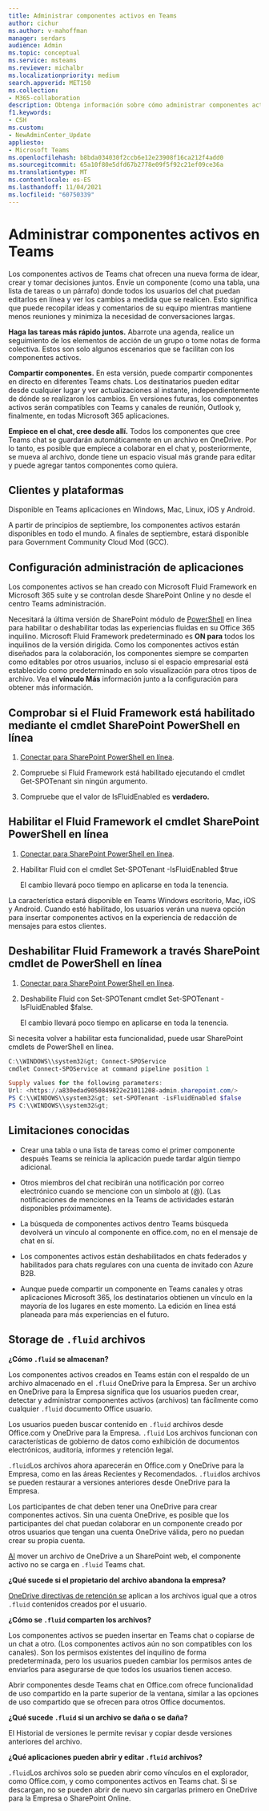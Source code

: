 ```yaml
---
title: Administrar componentes activos en Teams
author: cichur
ms.author: v-mahoffman
manager: serdars
audience: Admin
ms.topic: conceptual
ms.service: msteams
ms.reviewer: michalbr
ms.localizationpriority: medium
search.appverid: MET150
ms.collection:
- M365-collaboration
description: Obtenga información sobre cómo administrar componentes activos en Teams.
f1.keywords:
- CSH
ms.custom:
- NewAdminCenter_Update
appliesto:
- Microsoft Teams
ms.openlocfilehash: b8bda034030f2ccb6e12e23908f16ca212f4add0
ms.sourcegitcommit: 65a10f80e5dfd67b2778e09f5f92c21ef09ce36a
ms.translationtype: MT
ms.contentlocale: es-ES
ms.lasthandoff: 11/04/2021
ms.locfileid: "60750339"
---
```

# <a name="manage-live-components-in-teams"></a>Administrar componentes activos en Teams

Los componentes activos de Teams chat ofrecen una nueva forma de idear, crear y tomar decisiones juntos. Envíe un componente (como una tabla, una lista de tareas o un párrafo) donde todos los usuarios del chat puedan editarlos en línea y ver los cambios a medida que se realicen. Esto significa que puede recopilar ideas y comentarios de su equipo mientras mantiene menos reuniones y minimiza la necesidad de conversaciones largas.

**Haga las tareas más rápido juntos.** Abarrote una agenda, realice un seguimiento de los elementos de acción de un grupo o tome notas de forma colectiva. Estos son solo algunos escenarios que se facilitan con los componentes activos.

**Compartir componentes.** En esta versión, puede compartir componentes en directo en diferentes Teams chats. Los destinatarios pueden editar desde cualquier lugar y ver actualizaciones al instante, independientemente de dónde se realizaron los cambios. En versiones futuras, los componentes activos serán compatibles con Teams y canales de reunión, Outlook y, finalmente, en todas Microsoft 365 aplicaciones.

**Empiece en el chat, cree desde allí.** Todos los componentes que cree Teams chat se guardarán automáticamente en un archivo en OneDrive. Por lo tanto, es posible que empiece a colaborar en el chat y, posteriormente, se mueva al archivo, donde tiene un espacio visual más grande para editar y puede agregar tantos componentes como quiera.

## <a name="clients-and-platforms"></a>Clientes y plataformas

Disponible en Teams aplicaciones en Windows, Mac, Linux, iOS y Android.

A partir de principios de septiembre, los componentes activos estarán disponibles en todo el mundo. A finales de septiembre, estará disponible para Government Community Cloud Mod (GCC).

## <a name="settings-management"></a>Configuración administración de aplicaciones

Los componentes activos se han creado con Microsoft Fluid Framework en Microsoft 365 suite y se controlan desde SharePoint Online y no desde el centro Teams administración.

Necesitará la última versión de SharePoint módulo de [PowerShell](/office365/enterprise/powershell/manage-sharepoint-online-with-office-365-powershell) en línea para habilitar o deshabilitar todas las experiencias fluidas en su Office 365 inquilino. Microsoft Fluid Framework predeterminado es **ON para** todos los inquilinos de la versión dirigida. Como los componentes activos están diseñados para la colaboración, los componentes siempre se comparten como editables por otros usuarios, incluso si el espacio empresarial está establecido como predeterminado en solo visualización para otros tipos de archivo. Vea el **vínculo Más** información junto a la configuración para obtener más información.

## <a name="checking-if-the-fluid-framework-is-enabled-through-the-sharepoint-online-powershell-cmdlet"></a>Comprobar si el Fluid Framework está habilitado mediante el cmdlet SharePoint PowerShell en línea

1. [Conectar para SharePoint PowerShell en línea](/powershell/sharepoint/sharepoint-online/connect-sharepoint-online?view=sharepoint-ps#to-connect-with-a-user-name-and-password). 

2. Compruebe si Fluid Framework está habilitado ejecutando el cmdlet Get-SPOTenant sin ningún argumento.

3. Compruebe que el valor de IsFluidEnabled es **verdadero.**

## <a name="enabling-the-fluid-framework-through-the-sharepoint-online-powershell-cmdlet"></a>Habilitar el Fluid Framework el cmdlet SharePoint PowerShell en línea 

1. [Conectar para SharePoint PowerShell en línea](/powershell/sharepoint/sharepoint-online/connect-sharepoint-online?view=sharepoint-ps#to-connect-with-a-user-name-and-password). 

2. Habilitar Fluid con el cmdlet Set-SPOTenant -IsFluidEnabled $true 
   
   El cambio llevará poco tiempo en aplicarse en toda la tenencia. 

La característica estará disponible en Teams Windows escritorio, Mac, iOS y Android. Cuando esté habilitado, los usuarios verán una nueva opción para insertar componentes activos en la experiencia de redacción de mensajes para estos clientes.

## <a name="disabling-fluid-framework-through-sharepoint-online-powershell-cmdlet"></a>Deshabilitar Fluid Framework a través SharePoint cmdlet de PowerShell en línea

1. [Conectar para SharePoint PowerShell en línea](/powershell/sharepoint/sharepoint-online/connect-sharepoint-online?view=sharepoint-ps).

2. Deshabilite Fluid con Set-SPOTenant cmdlet Set-SPOTenant -IsFluidEnabled $false. 

   El cambio llevará poco tiempo en aplicarse en toda la tenencia. 

Si necesita volver a habilitar esta funcionalidad, puede usar SharePoint cmdlets de PowerShell en línea.

```powershell
C:\\WINDOWS\\system32&gt; Connect-SPOService
cmdlet Connect-SPOService at command pipeline position 1

Supply values for the following parameters:
Url: <https://a830edad9050849822e21011208-admin.sharepoint.com/>
PS C:\\WINDOWS\\system32&gt; set-SPOTenant -isFluidEnabled $false
PS C:\\WINDOWS\\system32&gt;
```

## <a name="known-limitations"></a>Limitaciones conocidas

- Crear una tabla o una lista de tareas como el primer componente después Teams se reinicia la aplicación puede tardar algún tiempo adicional.

- Otros miembros del chat recibirán una notificación por correo electrónico cuando se mencione con un símbolo at (@). (Las notificaciones de menciones en la Teams de actividades estarán disponibles próximamente).

- La búsqueda de componentes activos dentro Teams búsqueda devolverá un vínculo al componente en office.com, no en el mensaje de chat en sí.

- Los componentes activos están deshabilitados en chats federados y habilitados para chats regulares con una cuenta de invitado con Azure B2B.

- Aunque puede compartir un componente en Teams canales y otras aplicaciones Microsoft 365, los destinatarios obtienen un vínculo en la mayoría de los lugares en este momento. La edición en línea está planeada para más experiencias en el futuro.

## <a name="storage-of-fluid-files"></a>Storage de `.fluid` archivos

**¿Cómo `.fluid` se almacenan?**

Los componentes activos creados en Teams están con el respaldo de un archivo almacenado en el `.fluid` OneDrive para la Empresa. Ser un archivo en OneDrive para la Empresa significa que los usuarios pueden crear, detectar y administrar componentes activos (archivos) tan fácilmente como cualquier `.fluid` documento Office usuario.

Los usuarios pueden buscar contenido en `.fluid` archivos desde Office.com y OneDrive para la Empresa.
`.fluid` Los archivos funcionan con características de gobierno de datos como exhibición de documentos electrónicos, auditoría, informes y retención legal.

`.fluid`Los archivos ahora aparecerán en Office.com y OneDrive para la Empresa, como en las áreas Recientes y Recomendados.
`.fluid`los archivos se pueden restaurar a versiones anteriores desde OneDrive para la Empresa.

Los participantes de chat deben tener una OneDrive para crear componentes activos. Sin una cuenta OneDrive, es posible que los participantes del chat puedan colaborar en un componente creado por otros usuarios que tengan una cuenta OneDrive válida, pero no puedan crear su propia cuenta.

[Al](https://support.microsoft.com/en-us/office/move-files-and-folders-between-onedrive-and-sharepoint-5916f90d-f58a-4bf9-b135-10853f516d0b) mover un archivo de OneDrive a un SharePoint web, el componente activo no se carga en `.fluid` Teams chat.

**¿Qué sucede si el propietario del archivo abandona la empresa?**

[OneDrive directivas de retención se](/microsoft-365/compliance/retention-policies-sharepoint?view=o365-worldwide#when-a-user-leaves-the-organization) aplican a los archivos igual que a otros `.fluid` contenidos creados por el usuario.

**¿Cómo se `.fluid` comparten los archivos?**

Los componentes activos se pueden insertar en Teams chat o copiarse de un chat a otro. (Los componentes activos aún no son compatibles con los canales). Son los permisos existentes del inquilino de forma predeterminada, pero los usuarios pueden cambiar los permisos antes de enviarlos para asegurarse de que todos los usuarios tienen acceso.

Abrir componentes desde Teams chat en Office.com ofrece funcionalidad de uso compartido en la parte superior de la ventana, similar a las opciones de uso compartido que se ofrecen para otros Office documentos.

**¿Qué sucede `.fluid` si un archivo se daña o se daña?**

El Historial de versiones le permite revisar y copiar desde versiones anteriores del archivo.

**¿Qué aplicaciones pueden abrir y editar `.fluid` archivos?**

`.fluid`Los archivos solo se pueden abrir como vínculos en el explorador, como Office.com, y como componentes activos en Teams chat. Si se descargan, no se pueden abrir de nuevo sin cargarlas primero en OneDrive para la Empresa o SharePoint Online.
